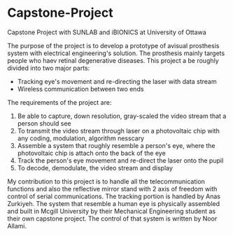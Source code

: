 # Capstone-Project
Capstone Project with SUNLAB and iBIONICS at University of Ottawa

  The purpose of the project is to develop a prototype of avisual prosthesis system with electrical engineering's solution.
The prosthesis mainly targets people who haev retinal degenerative diseases. This project a be roughly divided into two major parts:
  - Tracking eye's movement and re-directing the laser with data stream
  - Wireless communication between two ends
  
The requirements of the project are:
  1. Be able to capture, down resolution, gray-scaled the video stream that a person should see
  2. To transmit the video stream through laser on a photovoltaic chip with any coding, modulation, algorithm nesscary
  3. Assemble a system that roughly resemble a person's eye, where the photovoltaic chip is attach onto the back of the eye
  4. Track the person's eye movement and re-direct the laser onto the pupil
  5. To decode, demodulate, the video stream and display
  
  My contribution to this project is to handle all the telecommunication functions and also the reflective mirror stand with 2 axis of freedom with control of serial communications. The tracking portion is handled by Anas Zurkiyeh. The system that resemble a human eye is physically assembled and built in Mcgill University by their Mechanical Engineering student as their own capstone project. The control of that system is written by Noor Allami.

